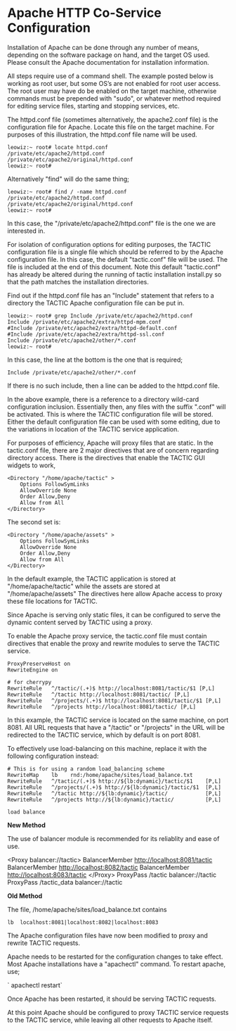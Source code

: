 # Apache HTTP Co-Service Configuration

Installation of Apache can be done through any number of means,
depending on the software package on hand, and the target OS used.
Please consult the Apache documentation for installation information.

All steps require use of a command shell. The example posted below is
working as root user, but some OS’s are not enabled for root user
access. The root user may have do be enabled on the target machine,
otherwise commands must be prepended with "sudo", or whatever method
required for editing service files, starting and stopping services, etc.

The httpd.conf file (sometimes alternatively, the apache2.conf file) is
the configuration file for Apache. Locate this file on the target
machine. For purposes of this illustration, the httpd.conf file name
will be used.

    leowiz:~ root# locate httpd.conf
    /private/etc/apache2/httpd.conf
    /private/etc/apache2/original/httpd.conf
    leowiz:~ root#

Alternatively "find" will do the same thing;

    leowiz:~ root# find / -name httpd.conf
    /private/etc/apache2/httpd.conf
    /private/etc/apache2/original/httpd.conf
    leowiz:~ root#

In this case, the "/private/etc/apache2/httpd.conf" file is the one we
are interested in.

For isolation of configuration options for editing purposes, the TACTIC
configuration file is a single file which should be referred to by the
Apache configuration file. In this case, the default "tactic.conf" file
will be used. The file is included at the end of this document. Note this default "tactic.conf" has already be altered during the running of tactic installation install.py so that the path matches the installation directories.

Find out if the httpd.conf file has an "Include" statement that refers
to a directory the TACTIC Apache configuration file can be put in.

    leowiz:~ root# grep Include /private/etc/apache2/httpd.conf
    Include /private/etc/apache2/extra/httpd-mpm.conf
    #Include /private/etc/apache2/extra/httpd-default.conf
    #Include /private/etc/apache2/extra/httpd-ssl.conf
    Include /private/etc/apache2/other/*.conf
    leowiz:~ root#

In this case, the line at the bottom is the one that is required;

    Include /private/etc/apache2/other/*.conf

If there is no such include, then a line can be added to the httpd.conf
file.

In the above example, there is a reference to a directory wild-card
configuration inclusion. Essentially then, any files with the suffix
".conf" will be activated. This is where the TACTIC configuration file
will be stored. Either the default configuration file can be used with
some editing, due to the variations in location of the TACTIC service
application.

For purposes of efficiency, Apache will proxy files that are static. In
the tactic.conf file, there are 2 major directives that are of concern
regarding directory access. There is the directives that enable the
TACTIC GUI widgets to work,

    <Directory "/home/apache/tactic" >
        Options FollowSymLinks
        AllowOverride None
        Order Allow,Deny
        Allow from All
    </Directory>

The second set is:

    <Directory "/home/apache/assets" >
        Options FollowSymLinks
        AllowOverride None
        Order Allow,Deny
        Allow from All
    </Directory>

In the default example, the TACTIC application is stored at
"/home/apache/tactic" while the assets are stored at
"/home/apache/assets" The directives here allow Apache access to proxy
these file locations for TACTIC.

Since Apache is serving only static files, it can be configured to serve
the dynamic content served by TACTIC using a proxy.

To enable the Apache proxy service, the tactic.conf file must contain
directives that enable the proxy and rewrite modules to serve the TACTIC
service.

    ProxyPreserveHost on
    RewriteEngine on

    # for cherrypy
    RewriteRule   ^/tactic/(.+)$ http://localhost:8081/tactic/$1 [P,L]
    RewriteRule   ^/tactic http://localhost:8081/tactic/ [P,L]
    RewriteRule   ^/projects/(.+)$ http://localhost:8081/tactic/$1 [P,L]
    RewriteRule   ^/projects http://localhost:8081/tactic/ [P,L]

In this example, the TACTIC service is located on the same machine, on
port 8081. All URL requests that have a "/tactic" or "/projects" in the
URL will be redirected to the TACTIC service, which by default is on
port 8081.

To effectively use load-balancing on this machine, replace it with the
following configuration instead:

    # This is for using a random load_balancing scheme
    RewriteMap    lb    rnd:/home/apache/sites/load_balance.txt
    RewriteRule   ^/tactic/(.+)$ http://${lb:dynamic}/tactic/$1    [P,L]
    RewriteRule   ^/projects/(.+)$ http://${lb:dynamic}/tactic/$1  [P,L]
    RewriteRule   ^/tactic http://${lb:dynamic}/tactic/            [P,L]
    RewriteRule   ^/projects http://${lb:dynamic}/tactic/          [P,L]

    load balance

**New Method**

The use of balancer module is recommended for its reliablity and ease of use.

&lt;Proxy balancer://tactic&gt;
BalancerMember <http://localhost:8081/tactic>
BalancerMember <http://localhost:8082/tactic>
BalancerMember <http://localhost:8083/tactic>
&lt;/Proxy&gt;
ProxyPass /tactic balancer://tactic
ProxyPass /tactic\_data balancer://tactic

**Old Method**

The file, /home/apache/sites/load\_balance.txt contains

    lb  localhost:8081|localhost:8082|localhost:8083

The Apache configuration files have now been modified to proxy and
rewrite TACTIC requests.

Apache needs to be restarted for the configuration changes to take
effect. Most Apache installations have a "apachectl" command. To restart
apache, use;

\` apachectl restart\`

Once Apache has been restarted, it should be serving TACTIC requests.

At this point Apache should be configured to proxy TACTIC service
requests to the TACTIC service, while leaving all other requests to
Apache itself.
